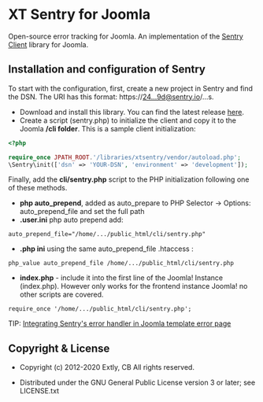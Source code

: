 # XT Sentry for Joomla

Open-source error tracking for Joomla. An implementation of the [Sentry Client](https://github.com/getsentry/sentry-php) library for Joomla.

## Installation and configuration of Sentry

To start with the configuration, first, create a new project in Sentry and find the DSN. The URI has this format: https://24...9d@sentry.io/...s.

- Download and install this library. You can find the latest release [here](https://github.com/anibalsanchez/XT-Sentry-for-Joomla/releases).
- Create a script (sentry.php) to initialize the client and copy it to the Joomla **/cli folder**. This is a sample client initialization:

```php
<?php

require_once JPATH_ROOT.'/libraries/xtsentry/vendor/autoload.php';
\Sentry\init(['dsn' => 'YOUR-DSN', 'environment' => 'development']);

```

Finally, add the **cli/sentry.php** script to the PHP initialization following one of these methods.

- **php auto_prepend**, added as auto_prepare to PHP Selector -> Options: auto_prepend_file and set the full path
- **.user.ini** php auto prepend add:

```
auto_prepend_file="/home/.../public_html/cli/sentry.php"
```

- **.php ini** using the same auto_prepend_file .htaccess :

```
php_value auto_prepend_file /home/.../public_html/cli/sentry.php
```

- **index.php** - include it into the first line of the Joomla! Instance (index.php). However only works for the frontend instance Joomla! no other scripts are covered.

```
require_once '/home/.../public_html/cli/sentry.php';
```

TIP: [Integrating Sentry's error handler in Joomla template error page](https://blog.anibalhsanchez.com/en/10-blogging/lost-and-found/59-integrating-sentry-s-error-handler-in-joomla-template-error-page.html)

## Copyright & License

- Copyright (c) 2012-2020 Extly, CB All rights reserved.

- Distributed under the GNU General Public License version 3 or later; see LICENSE.txt

